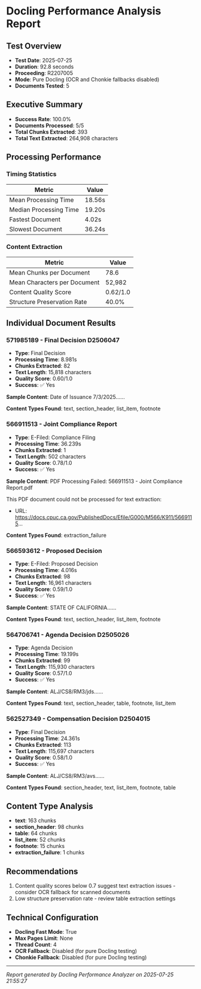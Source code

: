 # Docling Performance Analysis Report
        
## Test Overview
- **Test Date**: 2025-07-25
- **Duration**: 92.8 seconds
- **Proceeding**: R2207005
- **Mode**: Pure Docling (OCR and Chonkie fallbacks disabled)
- **Documents Tested**: 5

## Executive Summary
- **Success Rate**: 100.0%
- **Documents Processed**: 5/5
- **Total Chunks Extracted**: 393
- **Total Text Extracted**: 264,908 characters

## Processing Performance

### Timing Statistics
| Metric | Value |
|--------|-------|
| Mean Processing Time | 18.56s |
| Median Processing Time | 19.20s |
| Fastest Document | 4.02s |
| Slowest Document | 36.24s |

### Content Extraction
| Metric | Value |
|--------|-------|
| Mean Chunks per Document | 78.6 |
| Mean Characters per Document | 52,982 |
| Content Quality Score | 0.62/1.0 |
| Structure Preservation Rate | 40.0% |

## Individual Document Results

### 571985189 - Final Decision D2506047
- **Type**: Final Decision
- **Processing Time**: 8.981s
- **Chunks Extracted**: 82
- **Text Length**: 15,818 characters
- **Quality Score**: 0.60/1.0
- **Success**: ✅ Yes

**Sample Content**: Date of Issuance 7/3/2025......

**Content Types Found**: text, section_header, list_item, footnote

### 566911513 - Joint Compliance Report
- **Type**: E-Filed: Compliance Filing
- **Processing Time**: 36.239s
- **Chunks Extracted**: 1
- **Text Length**: 502 characters
- **Quality Score**: 0.78/1.0
- **Success**: ✅ Yes

**Sample Content**: PDF Processing Failed: 566911513 - Joint Compliance Report.pdf

This PDF document could not be processed for text extraction:
- URL: https://docs.cpuc.ca.gov/PublishedDocs/Efile/G000/M566/K911/5669115...

**Content Types Found**: extraction_failure

### 566593612 - Proposed Decision
- **Type**: E-Filed: Proposed Decision
- **Processing Time**: 4.016s
- **Chunks Extracted**: 98
- **Text Length**: 16,961 characters
- **Quality Score**: 0.59/1.0
- **Success**: ✅ Yes

**Sample Content**: STATE OF CALIFORNIA......

**Content Types Found**: text, section_header, list_item, footnote

### 564706741 - Agenda Decision D2505026
- **Type**: Agenda Decision
- **Processing Time**: 19.199s
- **Chunks Extracted**: 99
- **Text Length**: 115,930 characters
- **Quality Score**: 0.57/1.0
- **Success**: ✅ Yes

**Sample Content**: ALJ/CS8/RM3/jds......

**Content Types Found**: text, section_header, table, footnote, list_item

### 562527349 - Compensation Decision D2504015
- **Type**: Final Decision
- **Processing Time**: 24.361s
- **Chunks Extracted**: 113
- **Text Length**: 115,697 characters
- **Quality Score**: 0.58/1.0
- **Success**: ✅ Yes

**Sample Content**: ALJ/CS8/RM3/avs......

**Content Types Found**: section_header, text, list_item, footnote, table

## Content Type Analysis

- **text**: 163 chunks
- **section_header**: 98 chunks
- **table**: 64 chunks
- **list_item**: 52 chunks
- **footnote**: 15 chunks
- **extraction_failure**: 1 chunks

## Recommendations

1. Content quality scores below 0.7 suggest text extraction issues - consider OCR fallback for scanned documents
2. Low structure preservation rate - review table extraction settings

## Technical Configuration
- **Docling Fast Mode**: True
- **Max Pages Limit**: None
- **Thread Count**: 4
- **OCR Fallback**: Disabled (for pure Docling testing)
- **Chonkie Fallback**: Disabled (for pure Docling testing)

---
*Report generated by Docling Performance Analyzer on 2025-07-25 21:55:27*
